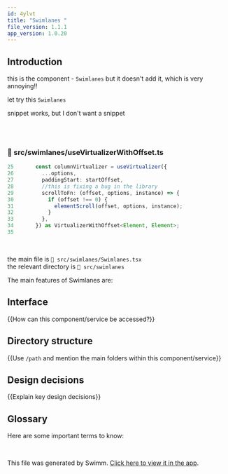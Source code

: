 ```yaml
---
id: 4ylvt
title: "Swimlanes "
file_version: 1.1.1
app_version: 1.0.20
---
```


## Introduction

this is the component - `Swimlanes`<swm-token data-swm-token=":src/swimlanes/Swimlanes.tsx:13:4:4:`export function Swimlanes() {`"/> but it doesn't add it, which is very annoying!!

let try this `Swimlanes`<swm-token data-swm-token=":src/swimlanes/Swimlanes.tsx:13:4:4:`export function Swimlanes() {`"/>

snippet works, but I don't want a snippet

<br/>

<br/>


<!-- NOTE-swimm-snippet: the lines below link your snippet to Swimm -->
### 📄 src/swimlanes/useVirtualizerWithOffset.ts
```typescript
25       const columnVirtualizer = useVirtualizer({
26         ...options,
27         paddingStart: startOffset,
28         //this is fixing a bug in the library
29         scrollToFn: (offset, options, instance) => {
30           if (offset !== 0) {
31             elementScroll(offset, options, instance);
32           }
33         },
34       }) as VirtualizerWithOffset<Element, Element>;
35     
```

<br/>

the main file is `📄 src/swimlanes/Swimlanes.tsx`<br/>
the relevant directory is `📄 src/swimlanes`

The main features of Swimlanes are:

## Interface

{{How can this component/service be accessed?}}

## Directory structure

{{Use `/path` and mention the main folders within this component/service}}

## Design decisions

{{Explain key design decisions}}

## Glossary

Here are some important terms to know:

<br/>

This file was generated by Swimm. [Click here to view it in the app](https://app.swimm.io/repos/Z2l0aHViJTNBJTNBc3dpbWxhbmVzLWtub3duLXNpemUtY2FyZHMlM0ElM0FhbGlzc2FWcms=/docs/4ylvt).
